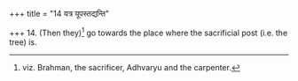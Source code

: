 +++
title = "14 यत्र यूपस्तद्यन्ति"

+++
14. (Then they)[^1] go towards the place where the sacrificial post (i.e. the tree) is.

[^1]: viz. Brahman, the sacrificer, Adhvaryu and the carpenter. 
